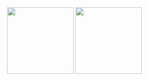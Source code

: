 <div align="center">
  <img height="150em" src="https://github-readme-stats.vercel.app/api?username=eduardoworrel&show_icons=true&theme=ayu-mirage&include_all_commits=true&count_private=true"/>
  <img height="150em" src="https://github-readme-stats.vercel.app/api/top-langs/?username=eduardoworrel&layout=compact&langs_count=7&theme=ayu-mirage&include_all_commits=true&count_private=true"/>
</div>
